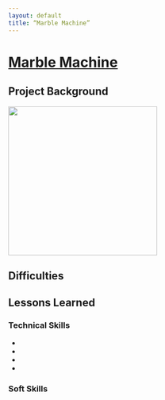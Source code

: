 ```yaml
---
layout: default
title: “Marble Machine”
---
```


# [Marble Machine](#marble-machine)

## Project Background

  
  
<img src="" width="300">

## Difficulties

 

## Lessons Learned


### Technical Skills

* 
* 
* 
* 

### Soft Skills
